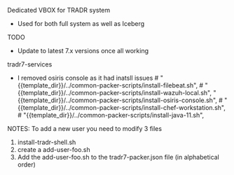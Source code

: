 Dedicated VBOX for TRADR system
- Used for both full system as well as Iceberg



TODO
- Update to latest 7.x versions once all working



tradr7-services
- I removed osiris console as it had inatsll issues
        # "{{template_dir}}/../common-packer-scripts/install-filebeat.sh",
        # "{{template_dir}}/../common-packer-scripts/install-wazuh-local.sh",
        "{{template_dir}}/../common-packer-scripts/install-osiris-console.sh",
        # "{{template_dir}}/../common-packer-scripts/install-chef-workstation.sh",
        # "{{template_dir}}/../common-packer-scripts/install-java-11.sh",

NOTES:
To add a new user you need to modify 3 files 
1. install-tradr-shell.sh
2. create a add-user-foo.sh
3. Add the add-user-foo.sh to the tradr7-packer.json file (in alphabetical order)

